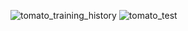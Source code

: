 ![tomato_training_history](https://github.com/user-attachments/assets/fb38460e-0a1a-4623-94b0-bd2a41456861)
![tomato_test](https://github.com/user-attachments/assets/652072d6-1e2b-4995-8644-3acdc32a9561)
